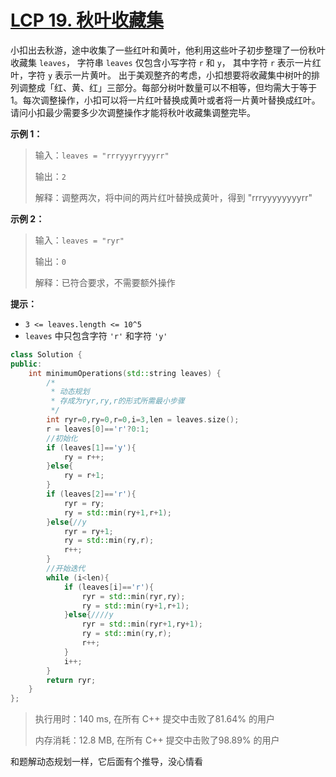 # [LCP 19. 秋叶收藏集](https://leetcode-cn.com/problems/UlBDOe/)

小扣出去秋游，途中收集了一些红叶和黄叶，他利用这些叶子初步整理了一份秋叶收藏集 `leaves`， 字符串 `leaves` 仅包含小写字符 `r` 和 `y`， 其中字符 `r` 表示一片红叶，字符 `y` 表示一片黄叶。
 出于美观整齐的考虑，小扣想要将收藏集中树叶的排列调整成「红、黄、红」三部分。每部分树叶数量可以不相等，但均需大于等于 1。每次调整操作，小扣可以将一片红叶替换成黄叶或者将一片黄叶替换成红叶。请问小扣最少需要多少次调整操作才能将秋叶收藏集调整完毕。

**示例 1：**

> 输入：`leaves = "rrryyyrryyyrr"`
>
> 输出：`2`
>
> 解释：调整两次，将中间的两片红叶替换成黄叶，得到 "rrryyyyyyyyrr"

**示例 2：**

> 输入：`leaves = "ryr"`
>
> 输出：`0`
>
> 解释：已符合要求，不需要额外操作

**提示：**

- `3 <= leaves.length <= 10^5`
- `leaves` 中只包含字符 `'r'` 和字符 `'y'`

```c++
class Solution {
public:
    int minimumOperations(std::string leaves) {
        /*
         * 动态规划
         * 存成为ryr,ry,r的形式所需最小步骤
         */
        int ryr=0,ry=0,r=0,i=3,len = leaves.size();
        r = leaves[0]=='r'?0:1;
        //初始化
        if (leaves[1]=='y'){
            ry = r++;
        }else{
            ry = r+1;
        }
        if (leaves[2]=='r'){
            ryr = ry;
            ry = std::min(ry+1,r+1);
        }else{//y
            ryr = ry+1;
            ry = std::min(ry,r);
            r++;
        }
        //开始迭代
        while (i<len){
            if (leaves[i]=='r'){
                ryr = std::min(ryr,ry);
                ry = std::min(ry+1,r+1);
            }else{////y
                ryr = std::min(ryr+1,ry+1);
                ry = std::min(ry,r);
                r++;
            }
            i++;
        }
        return ryr;
    }
};
```

> 执行用时：140 ms, 在所有 C++ 提交中击败了81.64% 的用户
>
> 内存消耗：12.8 MB, 在所有 C++ 提交中击败了98.89% 的用户

和题解动态规划一样，它后面有个推导，没心情看


